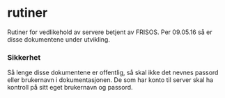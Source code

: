 # rutiner
Rutiner for vedlikehold av servere betjent av FRISOS. Per 09.05.16 så er disse dokumentene under utvikling.

### Sikkerhet
Så lenge disse dokumentene er offentlig, så skal ikke det nevnes passord eller brukernavn i dokumentasjonen. De som har konto til server skal ha kontroll på sitt eget brukernavn og passord. 
